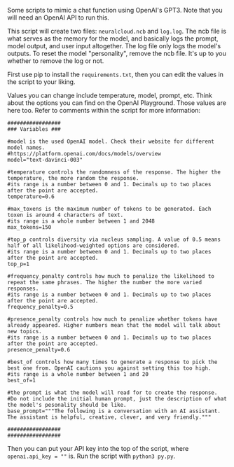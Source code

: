 Some scripts to mimic a chat function using OpenAI's GPT3. Note that you will need an OpenAI API to run this.

This script will create two files: ```neuralcloud.ncb``` and ```log.log```. The ncb file is what serves as the memory for the model, and basically logs the prompt, model output, and user input altogether. The log file only logs the model's outputs. To reset the model "personality", remove the ncb file. It's up to you whether to remove the log or not.

First use pip to install the ```requirements.txt```, then you can edit the values in the script to your liking.

Values you can change include temperature, model, prompt, etc. Think about the options you can find on the OpenAI Playground. Those values are here too. Refer to comments within the script for more information:

```
#################
### Variables ###

#model is the used OpenAI model. Check their website for different model names.
#https://platform.openai.com/docs/models/overview
model="text-davinci-003" 

#temperature controls the randomness of the response. The higher the temperature, the more random the response.
#its range is a number between 0 and 1. Decimals up to two places after the point are accepted.
temperature=0.6

#max_toxens is the maximum number of tokens to be generated. Each toxen is around 4 characters of text.
#its range is a whole number between 1 and 2048
max_tokens=150

#top_p controls diversity via nucleus sampling. A value of 0.5 means half of all likelihood-weighted options are considered.
#its range is a number between 0 and 1. Decimals up to two places after the point are accepted.
top_p=1

#frequency_penalty controls how much to penalize the likelihood to repeat the same phrases. The higher the number the more varied responses.
#its range is a number between 0 and 1. Decimals up to two places after the point are accepted.
frequency_penalty=0.5

#presence_penalty controls how much to penalize whether tokens have already appeared. Higher numbers mean that the model will talk about new topics.
#its range is a number between 0 and 1. Decimals up to two places after the point are accepted.
presence_penalty=0.6

#best_of controls how many times to generate a response to pick the best one from. OpenAI cautions you against setting this too high.
#its range is a whole number between 1 and 20
best_of=1

#the prompt is what the model will read for to create the response.
#Do not include the initial human prompt, just the description of what the model's pesonality should be like.
base_prompt="""The following is a conversation with an AI assistant. The assistant is helpful, creative, clever, and very friendly."""

#################
#################
```

Then you can put your API key into the top of the script, where ```openai.api_key = ""``` is. Run the script with ```python3 py.py```. 
